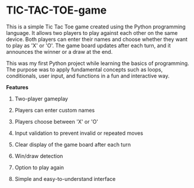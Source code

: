 # TIC-TAC-TOE-game
This is a simple Tic Tac Toe game created using the Python programming language. It allows two players to play against each other on the same device. Both players can enter their names and choose whether they want to play as 'X' or 'O'. The game board updates after each turn, and it announces the winner or a draw at the end.

This was my first Python project while learning the basics of programming. The purpose was to apply fundamental concepts such as loops, conditionals, user input, and functions in a fun and interactive way.

**Features**

1. Two-player gameplay

2. Players can enter custom names

3. Players choose between 'X' or 'O'

4. Input validation to prevent invalid or repeated moves

5. Clear display of the game board after each turn

6. Win/draw detection

7. Option to play again

8. Simple and easy-to-understand interface
